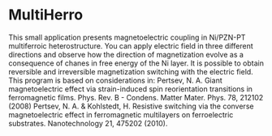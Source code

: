 # MultiHerro

This small application presents magnetoelectric coupling in Ni/PZN-PT multiferroic heterostructure. You can apply electric field in three different directions and observe how the direction of magnetization evolve as a consequence of chanes in free energy of the Ni layer. It is possible to obtain reversible and irreversible magnetization switching with the electric field.
This program is based on considerations in:
Pertsev, N. A. Giant magnetoelectric effect via strain-induced spin reorientation transitions in ferromagnetic films. Phys. Rev. B - Condens. Matter Mater. Phys. 78, 212102 (2008)
Pertsev, N. A. & Kohlstedt, H. Resistive switching via the converse magnetoelectric effect in ferromagnetic multilayers on ferroelectric substrates. Nanotechnology 21, 475202 (2010).
